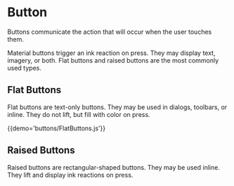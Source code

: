 # Button

Buttons communicate the action that will occur when the user touches them.

Material buttons trigger an ink reaction on press. They may display text, imagery, or both. Flat buttons and raised buttons are the most commonly used types.

## Flat Buttons

Flat buttons are text-only buttons. They may be used in dialogs, toolbars, or inline. They do not lift, but fill with color on press.

{{demo='buttons/FlatButtons.js'}}

## Raised Buttons

Raised buttons are rectangular-shaped buttons. They may be used inline. They lift and display ink reactions on press.
